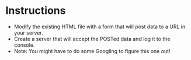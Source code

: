 # **Instructions**

* Modify the existing HTML file with a form that will post data to a URL in your server.
* Create a server that will accept the POSTed data and log it to the console.
* Note: You might have to do some Googling to figure this one out! 

